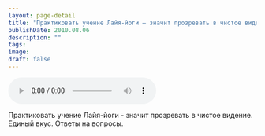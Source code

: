 ```yaml
---
layout: page-detail
title: "Практиковать учение Лайя-йоги — значит прозревать в чистое видение"
publishDate: 2010.08.06
description: ""
tags:
image:
draft: false
---
```


<audio title="2010.08.06 - Практиковать учение Лайя-йоги — значит прозревать в чистое видение.mp3" src="https://filer-api.advayta.org/v1.0/public/files/75085" controls=""></audio>

 Практиковать учение Лайя-йоги - значит прозревать в чистое видение.<br> Единый вкус. Ответы на вопросы.<br> 

  
